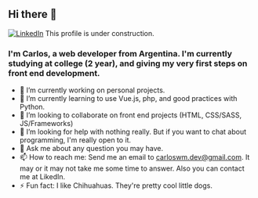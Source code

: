 <!-- https://metrics.lecoq.io/ -->

## Hi there 👋
<a href="https://www.linkedin.com/in/mubaidr"><img src="https://img.shields.io/badge/LinkedIn--_.svg?style=social&logo=linkedin" alt="LinkedIn"></a>
This profile is under construction.
### I'm Carlos, a web developer from Argentina. I'm currently studying at college (2 year), and giving my very first steps on front end development.



- 🔭 I’m currently working on personal projects.
- 🌱 I’m currently learning to use Vue.js, php, and good practices with Python.
- 👯 I’m looking to collaborate on front end projects (HTML, CSS/SASS, JS/Frameworks)
- 🤔 I’m looking for help with nothing really. But if you want to chat about programming, I'm really open to it.
- 💬 Ask me about any question you may have.
- 📫 How to reach me: Send me an email to carloswm.dev@gmail.com. It may or it may not take me some time to answer. Also you can contact me at LikedIn.
- ⚡ Fun fact: I like Chihuahuas. They're pretty cool little dogs.

<!--
**carloswm85/carloswm85** is a ✨ _special_ ✨ repository because its `README.md` (this file) appears on your GitHub profile.
Here are some ideas to get you started:
- 🔭 I’m currently working on ...
- 🌱 I’m currently learning ...
- 👯 I’m looking to collaborate on ...
- 🤔 I’m looking for help with ...
- 💬 Ask me about ...
- 📫 How to reach me: ...
- 😄 Pronouns: ...
- ⚡ Fun fact: ...
-->
